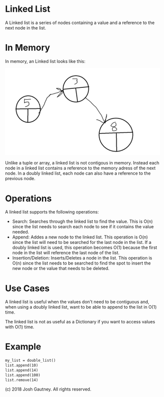 # Linked List

A Linked list is a series of nodes containing a value and a reference to the next node in the list.

# In Memory

In memory, an Linked list looks like this:

![Image of Linked List in Memory](images/linked-list.png)

Unlike a tuple or array, a linked list is not contigous in memory. Instead each node in a linked list contains a reference to the memory adress of the next node.  In a doubly linked list, each node can also have a reference to the previous node.

# Operations

A linked list supports the following operations:

* Search: Searches through the linked list to find the value. This is O(n) since the list needs to search each node to see if it contains the value needed.
* Append: Addes a new node to the linked list. This operation is O(n) since the list will need to be searched for the last node in the list.  If a doubly linked list is used, this operation becomes O(1) because the first node in the list will reference the last node of the list.
* Insertion/Deletion: Inserts/Deletes a node in the list.  This operation is O(n) since the list needs to be searched to find the spot to insert the new node or the value that needs to be deleted.

# Use Cases

A linked list is useful when the values don't need to be contiguous and, when using a doubly linked list, want to be able to append to the list in O(1) time.

The linked list is not as useful as a Dictionary if you want to access values with O(1) time.

# Example

```
my_list = double_list()
list.append(10)
list.append(14)
list.append(100)
list.remove(14)

```

(c) 2018 Josh Gautney. All rights reserved.

